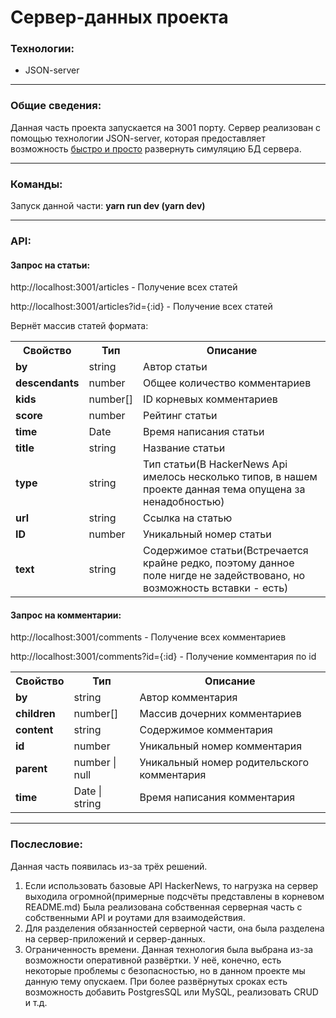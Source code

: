 <h1>Сервер-данных проекта</h1>
<h3>Технологии:</h3>

<ul>
<li>JSON-server</li>
</ul>
<hr/>
<h3>Общие сведения:</h3>
<p> Данная часть проекта запускается на 3001 порту. Сервер реализован с помощью технологии JSON-server, которая
предоставляет возможность <u>быстро и просто</u> развернуть симуляцию БД сервера.
</p>
<hr/>
<h3>Команды:</h3>
<p>Запуск данной части: <b>yarn run dev (yarn dev)</b></p>
<hr/>
<h3>API:</h3>
<h4>Запрос на статьи:</h4>
<p><a>http://localhost:3001/articles</a> - Получение всех статей</p>
<p><a>http://localhost:3001/articles?id={:id}</a> - Получение всех статей</p>
<p>Вернёт массив статей формата:</p>
<table>
<tr><th>Свойство</th><th>Тип</th><th>Описание</th></tr>
<tr><td><b>by</b></td><td>string</td><td>Автор статьи</td></tr>
<tr><td><b>descendants</b></td><td>number</td><td>Общее количество комментариев</td></tr>
<tr><td><b>kids</b></td><td>number[]</td><td>ID корневых комментариев</td></tr>
<tr><td><b>score</b></td><td>number</td><td>Рейтинг статьи</td></tr>
<tr><td><b>time</b></td><td>Date</td><td>Время написания статьи</td></tr>
<tr><td><b>title</b></td><td>string</td><td>Название статьи</td></tr>
<tr><td><b>type</b></td><td>string</td><td>Тип статьи(В HackerNews Api имелось несколько типов, в нашем проекте данная тема опущена за ненадобностью)</td></tr>
<tr><td><b>url</b></td><td>string</td><td>Ссылка на статью</td></tr>
<tr><td><b>ID</b></td><td>number</td><td>Уникальный номер статьи</td></tr>
<tr><td><b>text</b></td><td>string</td><td>Содержимое статьи(Встречается крайне редко, поэтому данное поле нигде не задействовано, но возможность вставки - есть)</td></tr>
</table>


<h4>Запрос на комментарии:</h4>
<p><a>http://localhost:3001/comments</a> - Получение всех комментариев</p>
<p><a>http://localhost:3001/comments?id={:id}</a> - Получение комментария по id</p>
<table>
<tr><th>Свойство</th><th>Тип</th><th>Описание</th></tr>
<tr><td><b>by</b></td><td>string</td><td>Автор комментария</td></tr>
<tr><td><b>children</b></td><td>number[]</td><td>Массив дочерних комментариев</td></tr>
<tr><td><b>content</b></td><td>string</td><td>Содержимое комментария</td></tr>
<tr><td><b>id</b></td><td>number</td><td>Уникальный номер комментария</td></tr>
<tr><td><b>parent</b></td><td>number | null</td><td>Уникальный номер родительского комментария</td></tr>
<tr><td><b>time</b></td><td>Date | string</td><td>Время написания комментария</td></tr>
</table>
<hr/>
<h3>Послесловие:</h3>
<div>
<p>Данная часть появилась из-за трёх решений.</p>
<ol>
<li>Если использовать базовые API HackerNews, то нагрузка на сервер выходила огромной(примерные подсчёты представлены в корневом README.md)
Была реализована собственная серверная часть с собственными API и роутами для взаимодействия.
</li>
<li>Для разделения обязанностей серверной части, она была разделена на сервер-приложений и сервер-данных.</li>
<li>Ограниченность времени. Данная технология была выбрана из-за возможности оперативной развёртки. У неё, конечно, есть некоторые проблемы 
с безопасностью, но в данном проекте мы данную тему опускаем. При более развёрнутых сроках есть возможность добавить PostgresSQL или MySQL, реализовать CRUD и т.д.</li>
</ol>
</div> 